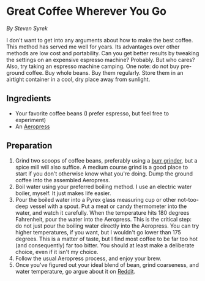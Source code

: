 # Great Coffee Wherever You Go

_By Steven Syrek_

I don't want to get into any arguments about how to make the best coffee. This method has served me well for years. Its advantages over other methods are low cost and portability. Can you get better results by tweaking the settings on an expensive espresso machine? Probably. But who cares? Also, try taking an espresso machine camping. One note: do not buy pre-ground coffee. Buy whole beans. Buy them regularly. Store them in an airtight container in a cool, dry place away from sunlight.

## Ingredients

- Your favorite coffee beans (I prefer espresso, but feel free to experiment)
- An [Aeropress](https://aerobie.com/product/aeropress/)

## Preparation

1. Grind two scoops of coffee beans, preferably using a [burr grinder](https://en.wikipedia.org/wiki/Burr_mill), but a spice mill will also suffice. A medium course grind is a good place to start if you don't otherwise know what you're doing. Dump the ground coffee into the assembled Aeropress.
2. Boil water using your preferred boiling method. I use an electric water boiler, myself. It just makes life easier.
3. Pour the boiled water into a Pyrex glass measuring cup or other not-too-deep vessel with a spout. Put a meat or candy thermometer into the water, and watch it carefully. When the temperature hits 180 degrees Fahrenheit, pour the water into the Aeropress. This is the critical step: do not just pour the boiling water directly into the Aeropress. You can try higher temperatures, if you want, but I wouldn't go lower than 175 degrees. This is a matter of taste, but I find most coffee to be far too hot (and consequently) far too bitter. You should at least make a deliberate choice, even if it isn't my choice.
4. Follow the usual Aeropress process, and enjoy your brew.
5. Once you've figured out your ideal blend of bean, grind coarseness, and water temperature, go argue about it on [Reddit](https://www.reddit.com/r/Coffee/).